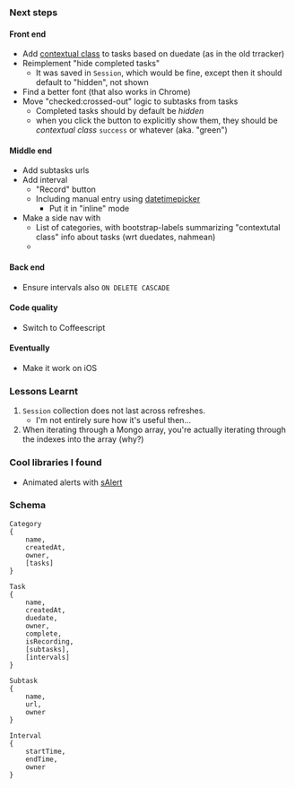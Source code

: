 ### Next steps

#### Front end
* Add [contextual class][cc] to tasks based on duedate (as in the old trracker)
* Reimplement "hide completed tasks"
    * It was saved in `Session`, which would be fine, except then it should
      default to "hidden", not shown
* Find a better font (that also works in Chrome)
* Move "checked:crossed-out" logic to subtasks from tasks
    * Completed tasks should by default be *hidden*
    * when you click the button to explicitly show them, they should be
      *contextual class* `success` or whatever (aka. "green")

[cc]: http://getbootstrap.com/components/#list-group-contextual-classes

#### Middle end
* Add subtasks urls
* Add interval
    * "Record" button
    * Including manual entry using [datetimepicker][dt]
        * Put it in "inline" mode
* Make a side nav with
    * List of categories, with bootstrap-labels summarizing "contextutal class"
      info about tasks (wrt duedates, nahmean)
    * 

#### Back end
* Ensure intervals also `ON DELETE CASCADE`

#### Code quality
* Switch to Coffeescript

#### Eventually
* Make it work on iOS

[boot-acct]: https://github.com/erobit/meteor-accounts-ui-bootstrap-dropdown
[dt]: https://github.com/tsega/meteor-bootstrap3-datetimepicker/

### Lessons Learnt

1. `Session` collection does not last across refreshes.
    * I'm not entirely sure how it's useful then...
2. When iterating through a Mongo array, you're actually
   iterating through the indexes into the array (why?)

### Cool libraries I found

* Animated alerts with [sAlert](http://s-alert.meteor.com/)

### Schema

```
Category
{
    name,
    createdAt,
    owner,
    [tasks]
}

Task
{
    name,
    createdAt,
    duedate,
    owner,
    complete,
    isRecording,
    [subtasks],
    [intervals]
}

Subtask
{
    name,
    url,
    owner
}

Interval
{
    startTime,
    endTime,
    owner
}
```
